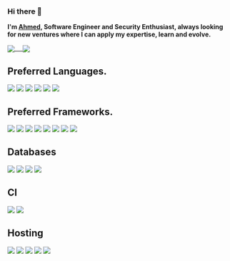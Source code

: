 
### Hi there 👋

<b>I'm [Ahmed](https://ahmedamen.com), Software Engineer and Security Enthusiast, always looking for new ventures where I can apply my expertise, learn and evolve.</b>

<a href="https://github.com/ahmed1amen">
  <img align="center" src="https://github-readme-stats.vercel.app/api?username=ahmed1amen&count_private=true&theme=react&show_icons=true" /> 
</a>
<a href="https://github.com/ahmed1amen">
  <img align="center" src="https://github-readme-stats.vercel.app/api/top-langs/?username=ahmed1amen&theme=react&langs_count=16&hide=css,html" />
</a>

## Preferred Languages.
<div>
<img src="https://img.shields.io/badge/go-%2300ADD8.svg?&style=for-the-badge&logo=go&logoColor=white"/>
  <img src="https://img.shields.io/badge/php-%23777BB4.svg?&style=for-the-badge&logo=php&logoColor=white"/>
<img src="https://img.shields.io/badge/typescript%20-%23007ACC.svg?&style=for-the-badge&logo=typescript&logoColor=white"/>
<img src="https://img.shields.io/badge/node.js%20-%2343853D.svg?&style=for-the-badge&logo=node.js&logoColor=white"/>
<img src="https://img.shields.io/badge/javascript%20-%23323330.svg?&style=for-the-badge&logo=javascript&logoColor=%23F7DF1E"/>
<img src="https://img.shields.io/badge/C%23-Charp?&style=for-the-badge&logo=c-sharp&logoColor=white"/>

</div>

## Preferred Frameworks.
<div>
 <img src="https://img.shields.io/badge/react%20-%2320232a.svg?&style=for-the-badge&logo=react&logoColor=%2361DAFB"/>
<img src="https://img.shields.io/badge/react_native%20-%2320232a.svg?&style=for-the-badge&logo=react&logoColor=%2361DAFB"/>
<img src="https://img.shields.io/badge/vuejs%20-%2335495e.svg?&style=for-the-badge&logo=vue.js&logoColor=%234FC08D"/>
<img src="https://img.shields.io/badge/laravel%20-%23FF2D20.svg?&style=for-the-badge&logo=laravel&logoColor=white"/>
<img src="https://img.shields.io/badge/NextJS%20-black.svg?&style=for-the-badge&logo=NuxtJS&logoColor=white"/>


<img src="https://img.shields.io/badge/nestjs%20-%23E0234E.svg?&style=for-the-badge&logo=nestjs&logoColor=white" />
<img src="https://img.shields.io/badge/express.js%20-%23404d59.svg?&style=for-the-badge"/>
<img src="https://img.shields.io/badge/webpack%20-%238DD6F9.svg?&style=for-the-badge&logo=webpack&logoColor=black" />

</div>

## Databases
<div>
<img src="https://img.shields.io/badge/mysql-%2300f.svg?&style=for-the-badge&logo=mysql&logoColor=white"/>
<img src ="https://img.shields.io/badge/postgres-%23316192.svg?&style=for-the-badge&logo=postgresql&logoColor=white"/>
<img src ="https://img.shields.io/badge/MongoDB-%234ea94b.svg?&style=for-the-badge&logo=mongodb&logoColor=white"/>
<img src ="https://img.shields.io/badge/sqlite-%2307405e.svg?&style=for-the-badge&logo=sqlite&logoColor=white"/>
</div>

## CI
<div>
  
<img src="https://img.shields.io/badge/github%20actions%20-%232671E5.svg?&style=for-the-badge&logo=github%20actions&logoColor=white"/>
<img src="https://img.shields.io/badge/envoyer-%232671E5.svg?&style=for-the-badge&logo=github%20actions&logoColor=white"/>
</div>

## Hosting
<div>
<img src="https://img.shields.io/badge/Google%20Cloud%20-%234285F4.svg?&style=for-the-badge&logo=google-cloud&logoColor=white"/>
<img src="https://img.shields.io/badge/vercel%20-%23000000.svg?&style=for-the-badge&logo=vercel&logoColor=white"/>
<img src="https://img.shields.io/badge/DigitalOcean-%230167ff.svg?&style=for-the-badge&logo=digitalOcean&logoColor=white"/>
<img src="https://img.shields.io/badge/heroku%20-%23430098.svg?&style=for-the-badge&logo=heroku&logoColor=white"/>
<img src=https://img.shields.io/badge/Amazon%20Aws-%23430098.svg?&style=for-the-badge&logo=amazon-aws&logoColor=white" />
</div>

